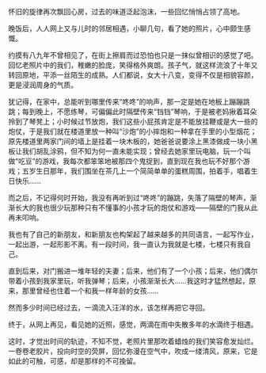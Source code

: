 ---
---
怀旧的旋律再次飘回心房，过去的味道泛起泡沫，一些回忆悄悄占领了高地。

晚饭后，人人网上又与儿时的邻居相遇，小聊几句，看了她的照片，心中颇生感慨。

约摸有八九年不曾相见了，在街上擦肩而过恐怕也只是一抹似曾相识的感觉了吧。回忆老照片中的我们，稚嫩的脸庞，笑得格外爽朗。孩子气，就这样流浪了十年又转回原地，平添一丝陌生的成熟。人们都说，女大十八变，变得不仅是相貌容颜，更是浸润周身的气质。

犹记得，在家中，总能听到哪里传来“咚咚”的响声，那一定是她在地板上蹦蹦跳跳；每到晚上，不愿练琴，可偏偏此时隔壁传来“铛铛”琴响，于是被老妈揪着耳朵拎到了琴凳上；小时候过节放炮，我们这些小屁孩肯定是不能放挂鞭或是大一些的炮仗，于是我们就在楼道里放一种叫“沙炮”的小摔炮和一种拿在手里的小型烟花；原先楼道里两家门间的墙上是挂着一块木板的，她爸爸说要涂上黑漆做成一块小黑板让我们胡乱涂鸦，但不知为何一直未能实现；曾经去她家里玩电脑，玩一个叫做“吃豆”的游戏，我每次都笨笨地被那四个鬼捉到，直到现在我也玩不好那个游戏；五岁生日那年，我们围坐在茶几上一个简简单单的蛋糕周围，拍着手，唱着生日快乐……

而之后，不记得何时开始，我没有再听到过“咚咚”的蹦跳，失落了隔壁的琴声，渐渐长大的我也很少玩那种只有不懂事的小孩才玩的炮仗和游戏——隔壁的门我从此再未叩响。

我也有了自己的新朋友，和新朋友也构架起了越来越多的共同语言，一起写作业，一起出游，一起形影不离。有一段时间，我一直认为我就是七楼，七楼只有我自己。

直到后来，对门搬进一堆年轻的夫妻；后来，他们有了一个小孩；后来，他们偶尔带着小孩到我家里玩，听我弹琴；后来，小孩渐渐长大……我这时才猛然想起，原来，那里曾经也住着一个和我一样年龄的女孩……

然而多少时间已经过去，一滴流入汪洋的水，该怎样再把它寻回。

终于，从网上再见，看见她的近照，感觉，两滴在雨中失散多年的水滴终于相遇。

这时，才觉出时间的轨迹，不知不觉，老照片里那吹着蜡烛的我们笑容愈发灿烂。一卷卷老胶片，投向时空的荧屏，回忆弥漫在空气中，吹成一缕清风，原来，它是如此的可触，可感，却是那样的不可挽留。